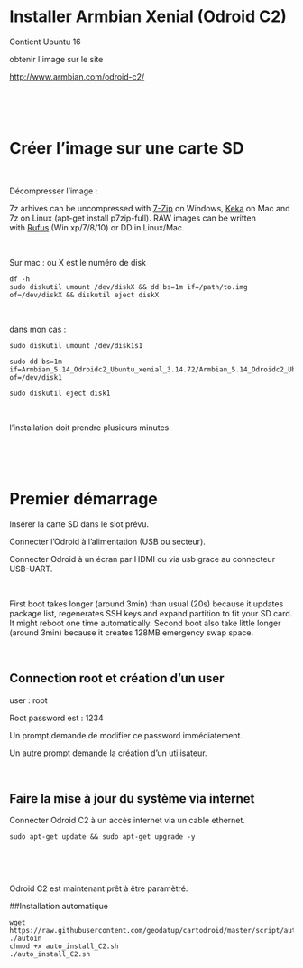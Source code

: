Installer Armbian Xenial (Odroid C2)
====================================

Contient Ubuntu 16

obtenir l'image sur le site

<http://www.armbian.com/odroid-c2/>

 

 

Créer l’image sur une carte SD
==============================

 

Décompresser l’image :

7z arhives can be uncompressed with [7-Zip](http://www.7-zip.org/) on
Windows, [Keka](http://www.kekaosx.com/en/) on Mac and 7z on Linux (apt-get
install p7zip-full). RAW images can be written
with [Rufus](https://rufus.akeo.ie/) (Win xp/7/8/10) or DD in Linux/Mac.

 

Sur mac : ou X est le numéro de disk

~~~~~~~~~~~~~~~~~~~~~~~~~~~~~~~~~~~~~~~~~~~~~~~~~~~~~~~~~~~~~~~~~~~~~~~~~~~~~~~~
df -h
sudo diskutil umount /dev/diskX && dd bs=1m if=/path/to.img of=/dev/diskX && diskutil eject diskX
~~~~~~~~~~~~~~~~~~~~~~~~~~~~~~~~~~~~~~~~~~~~~~~~~~~~~~~~~~~~~~~~~~~~~~~~~~~~~~~~

 

dans mon cas :

~~~~~~~~~~~~~~~~~~~~~~~~~~~~~~~~~~~~~~~~~~~~~~~~~~~~~~~~~~~~~~~~~~~~~~~~~~~~~~~~
sudo diskutil umount /dev/disk1s1 
~~~~~~~~~~~~~~~~~~~~~~~~~~~~~~~~~~~~~~~~~~~~~~~~~~~~~~~~~~~~~~~~~~~~~~~~~~~~~~~~

~~~~~~~~~~~~~~~~~~~~~~~~~~~~~~~~~~~~~~~~~~~~~~~~~~~~~~~~~~~~~~~~~~~~~~~~~~~~~~~~
sudo dd bs=1m if=Armbian_5.14_Odroidc2_Ubuntu_xenial_3.14.72/Armbian_5.14_Odroidc2_Ubuntu_xenial_3.14.72.raw of=/dev/disk1
~~~~~~~~~~~~~~~~~~~~~~~~~~~~~~~~~~~~~~~~~~~~~~~~~~~~~~~~~~~~~~~~~~~~~~~~~~~~~~~~

~~~~~~~~~~~~~~~~~~~~~~~~~~~~~~~~~~~~~~~~~~~~~~~~~~~~~~~~~~~~~~~~~~~~~~~~~~~~~~~~
sudo diskutil eject disk1
~~~~~~~~~~~~~~~~~~~~~~~~~~~~~~~~~~~~~~~~~~~~~~~~~~~~~~~~~~~~~~~~~~~~~~~~~~~~~~~~

 

l’installation doit prendre plusieurs minutes.

 

 

Premier démarrage
=================

Insérer la carte SD dans le slot prévu.

Connecter l’Odroid à l’alimentation (USB ou secteur).

Connecter Odroid à un écran par HDMI ou via usb grace au connecteur USB-UART.

 

First boot takes longer (around 3min) than usual (20s) because it updates
package list, regenerates SSH keys and expand partition to fit your SD card. It
might reboot one time automatically. Second boot also take little longer (around
3min) because it creates 128MB emergency swap space.

 

Connection root et création d’un user
-------------------------------------

user : root

Root password est : 1234

Un prompt demande de modifier ce password immédiatement.

Un autre prompt demande la création d’un utilisateur.

 

Faire la mise à jour du système via internet
--------------------------------------------

Connecter Odroid C2 à un accès internet via un cable ethernet.

~~~~~~~~~~~~~~~~~~~~~~~~~~~~~~~~~~~~~~~~~~~~~~~~~~~~~~~~~~~~~~~~~~~~~~~~~~~~~~~~
sudo apt-get update && sudo apt-get upgrade -y
~~~~~~~~~~~~~~~~~~~~~~~~~~~~~~~~~~~~~~~~~~~~~~~~~~~~~~~~~~~~~~~~~~~~~~~~~~~~~~~~

 

 

Odroid C2 est maintenant prêt à être paramètré.



##Installation automatique
~~~
wget https://raw.githubusercontent.com/geodatup/cartodroid/master/script/auto_install_C2.sh
./autoin
chmod +x auto_install_C2.sh
./auto_install_C2.sh
~~~